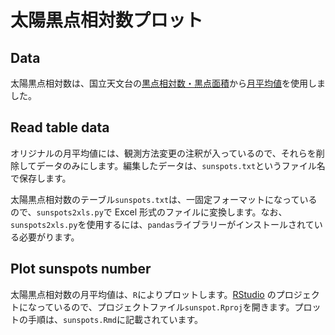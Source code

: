 # 太陽黒点相対数プロット

## Data

太陽黒点相対数は、国立天文台の[黒点相対数・黒点面積](https://solarwww.mtk.nao.ac.jp/jp/db_sunspot.html)から[月平均値](https://solarwww.mtk.nao.ac.jp/mitaka_solar/sunspots/number/mtkmonthly.txt)を使用しました。

## Read table data

オリジナルの月平均値には、観測方法変更の注釈が入っているので、それらを削除してデータのみにします。編集したデータは、`sunspots.txt`というファイル名で保存します。

太陽黒点相対数のテーブル`sunspots.txt`は、一固定フォーマットになっているので、`sunspots2xls.py`で Excel 形式のファイルに変換します。なお、`sunspots2xls.py`を使用するには、`pandas`ライブラリーがインストールされている必要がります。

## Plot sunspots number

太陽黒点相対数の月平均値は、`R`によりプロットします。[RStudio](https://posit.co/download/rstudio-desktop/) のプロジェクトになっているので、プロジェクトファイル`sunspot.Rproj`を開きます。プロットの手順は、`sunspots.Rmd`に記載されています。
